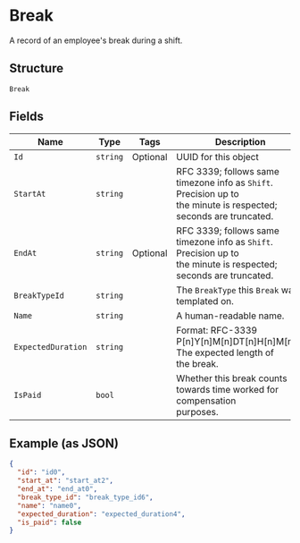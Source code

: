 
# Break

A record of an employee's break during a shift.

## Structure

`Break`

## Fields

| Name | Type | Tags | Description |
|  --- | --- | --- | --- |
| `Id` | `string` | Optional | UUID for this object |
| `StartAt` | `string` |  | RFC 3339; follows same timezone info as `Shift`. Precision up to<br>the minute is respected; seconds are truncated. |
| `EndAt` | `string` | Optional | RFC 3339; follows same timezone info as `Shift`. Precision up to<br>the minute is respected; seconds are truncated. |
| `BreakTypeId` | `string` |  | The `BreakType` this `Break` was templated on. |
| `Name` | `string` |  | A human-readable name. |
| `ExpectedDuration` | `string` |  | Format: RFC-3339 P[n]Y[n]M[n]DT[n]H[n]M[n]S. The expected length of<br>the break. |
| `IsPaid` | `bool` |  | Whether this break counts towards time worked for compensation<br>purposes. |

## Example (as JSON)

```json
{
  "id": "id0",
  "start_at": "start_at2",
  "end_at": "end_at0",
  "break_type_id": "break_type_id6",
  "name": "name0",
  "expected_duration": "expected_duration4",
  "is_paid": false
}
```

